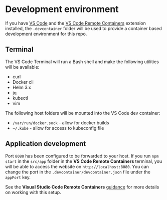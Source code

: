 # Development environment

If you have [VS Code](https://code.visualstudio.com/) and the [VS Code Remote Containers](https://marketplace.visualstudio.com/items?itemName=ms-vscode-remote.remote-containers) extension installed, the `.devcontainer` folder will be used to provide a container based development environment for this repo.

## Terminal

The VS Code Terminal will run a Bash shell and make the following utilities will be available:

- curl
- Docker cli
- Helm 3.x
- jq
- kubectl 
- vim

The following host folders will be mounted into the VS Code dev container:

- `/var/run/docker.sock` - allow for docker builds
- `~/.kube` - allow for access to kubeconfig file

## Application development

Port `8080` has been configured to be forwarded to your host. If you run `npm start` in the `src/app` folder in the **VS Code Remote Containers** terminal, you will be able to access the website on `http://localhost:8080`. You can change the port in the `.devcontainer/devcontainer.json` file under the `appPort` key.

See the **Visual Studio Code Remote Containers** [guidance](https://code.visualstudio.com/docs/remote/containers) for more details on working with this setup.